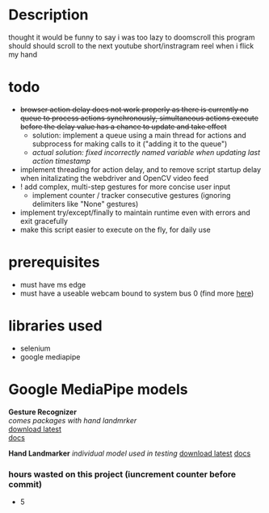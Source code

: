 # Description
thought it would be funny to say i was too lazy to doomscroll
this program should should scroll to the next youtube short/instragram reel when i flick my hand

# todo
- ~~browser action delay does not work properly as there is currently no queue to process actions synchronously, simultaneous actions execute before the delay value has a chance to update and take effect~~
    - solution: implement a queue using a main thread for actions and subprocess for making calls to it ("adding it to the queue")
    - *actual solution: fixed incorrectly named variable when updating last action timestamp*
- implement threading for action delay, and to remove script startup delay when initalizating the webdriver and OpenCV video feed
- ! add complex, multi-step gestures for more concise user input
    - implement counter / tracker consecutive gestures (ignoring delimiters like "None" gestures)
- implement try/except/finally to maintain runtime even with errors and exit gracefully
- make this script easier to execute on the fly, for daily use

# prerequisites
- must have ms edge
- must have a useable webcam bound to system bus 0 (find more [here](www.google.com/search?q=how+does+opencv+index+input+devices))

# libraries used
- selenium
- google mediapipe

# Google MediaPipe models
**Gesture Recognizer**\
*comes packages with hand landmrker*\
[download latest](https://storage.googleapis.com/mediapipe-models/gesture_recognizer/gesture_recognizer/float16/latest/gesture_recognizer.task)\
[docs](https://ai.google.dev/edge/mediapipe/solutions/vision/gesture_recognizer)

**Hand Landmarker**
*individual model used in testing*
[download latest](https://storage.googleapis.com/mediapipe-models/hand_landmarker/hand_landmarker/float16/latest/hand_landmarker.task)
[docs](https://ai.google.dev/edge/mediapipe/solutions/vision/hand_landmarker)




### hours wasted on this project (iuncrement counter before commit)
- 5